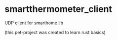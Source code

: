 # smartthermometer_client

UDP client for smarthome lib

(this pet-project was created to learn rust basics)
